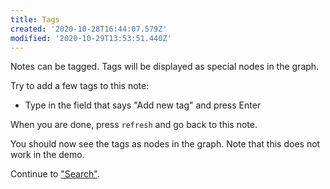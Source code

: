 ```yaml
---
title: Tags
created: '2020-10-28T16:44:07.579Z'
modified: '2020-10-29T13:53:51.440Z'
---
```


Notes can be tagged. Tags will be displayed as special nodes in the graph.

Try to add a few tags to this note:

- Type in the field that says "Add new tag" and press Enter

When you are done, press `refresh` and go back to this note.

You should now see the tags as nodes in the graph.
Note that this does not work in the demo. 

Continue to ["Search"](Search.md).